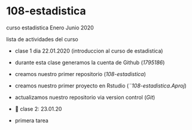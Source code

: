 # 108-estadistica
curso estadistica Enero Junio 2020

lista de actividades del curso

+ clase 1 dia 22.01.2020 (introduccion al curso de estadistica)
+ durante esta clase generamos la cuenta de Github (*1795186*)
+ creamos nuestro primer repositorio (*108-estadistica*)
+ creamos nuestro primer proyecto en Rstudio (*¨108-estadistica.Aproj*)
+ actualizamos nuestro repositorio via version control (*Git*)

+ :paperclip: clase 2: 23.01.20
+ primera tarea
